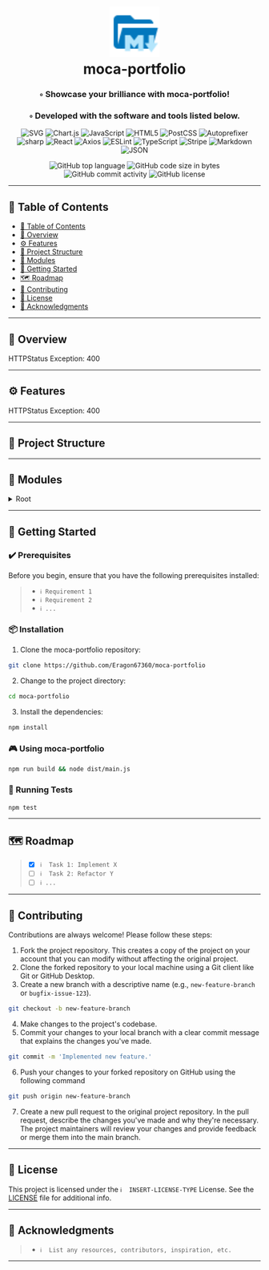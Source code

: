 <div align="center">
<h1 align="center">
<img src="https://raw.githubusercontent.com/PKief/vscode-material-icon-theme/ec559a9f6bfd399b82bb44393651661b08aaf7ba/icons/folder-markdown-open.svg" width="100" />
<br>moca-portfolio
</h1>
<h3>◦ Showcase your brilliance with moca-portfolio!</h3>
<h3>◦ Developed with the software and tools listed below.</h3>

<p align="center">
<img src="https://img.shields.io/badge/SVG-FFB13B.svg?style&logo=SVG&logoColor=black" alt="SVG" />
<img src="https://img.shields.io/badge/Chart.js-FF6384.svg?style&logo=chartdotjs&logoColor=white" alt="Chart.js" />
<img src="https://img.shields.io/badge/JavaScript-F7DF1E.svg?style&logo=JavaScript&logoColor=black" alt="JavaScript" />
<img src="https://img.shields.io/badge/HTML5-E34F26.svg?style&logo=HTML5&logoColor=white" alt="HTML5" />
<img src="https://img.shields.io/badge/PostCSS-DD3A0A.svg?style&logo=PostCSS&logoColor=white" alt="PostCSS" />
<img src="https://img.shields.io/badge/Autoprefixer-DD3735.svg?style&logo=Autoprefixer&logoColor=white" alt="Autoprefixer" />
<img src="https://img.shields.io/badge/sharp-99CC00.svg?style&logo=sharp&logoColor=white" alt="sharp" />

<img src="https://img.shields.io/badge/React-61DAFB.svg?style&logo=React&logoColor=black" alt="React" />
<img src="https://img.shields.io/badge/Axios-5A29E4.svg?style&logo=Axios&logoColor=white" alt="Axios" />
<img src="https://img.shields.io/badge/ESLint-4B32C3.svg?style&logo=ESLint&logoColor=white" alt="ESLint" />
<img src="https://img.shields.io/badge/TypeScript-3178C6.svg?style&logo=TypeScript&logoColor=white" alt="TypeScript" />
<img src="https://img.shields.io/badge/Stripe-008CDD.svg?style&logo=Stripe&logoColor=white" alt="Stripe" />
<img src="https://img.shields.io/badge/Markdown-000000.svg?style&logo=Markdown&logoColor=white" alt="Markdown" />
<img src="https://img.shields.io/badge/JSON-000000.svg?style&logo=JSON&logoColor=white" alt="JSON" />
</p>
<img src="https://img.shields.io/github/languages/top/Eragon67360/moca-portfolio?style&color=5D6D7E" alt="GitHub top language" />
<img src="https://img.shields.io/github/languages/code-size/Eragon67360/moca-portfolio?style&color=5D6D7E" alt="GitHub code size in bytes" />
<img src="https://img.shields.io/github/commit-activity/m/Eragon67360/moca-portfolio?style&color=5D6D7E" alt="GitHub commit activity" />
<img src="https://img.shields.io/github/license/Eragon67360/moca-portfolio?style&color=5D6D7E" alt="GitHub license" />
</div>

---

## 📒 Table of Contents
- [📒 Table of Contents](#-table-of-contents)
- [📍 Overview](#-overview)
- [⚙️ Features](#-features)
- [📂 Project Structure](#project-structure)
- [🧩 Modules](#modules)
- [🚀 Getting Started](#-getting-started)
- [🗺 Roadmap](#-roadmap)
- [🤝 Contributing](#-contributing)
- [📄 License](#-license)
- [👏 Acknowledgments](#-acknowledgments)

---


## 📍 Overview

HTTPStatus Exception: 400

---

## ⚙️ Features

HTTPStatus Exception: 400

---


## 📂 Project Structure




---

## 🧩 Modules

<details closed><summary>Root</summary>

| File                                                                                                                                                     | Summary                                                                                                                                                                                                                                                                                                                                                                                                                                                                                                                                                 |
| ---                                                                                                                                                      | ---                                                                                                                                                                                                                                                                                                                                                                                                                                                                                                                                                     |
| [i18n.ts](https://github.com/Eragon67360/moca-portfolio/blob/main/i18n.ts)                                                                               | The code imports the getRequestConfig function from "next-intl/server" library. It exports this function as the default export, which is called asynchronously. The function takes the locale as an argument and returns a configuration object with the messages from a JSON file specific to the locale.                                                                                                                                                                                                                                              |
| [middleware.ts](https://github.com/Eragon67360/moca-portfolio/blob/main/middleware.ts)                                                                   | The code sets up middleware for internationalization of routes and authentication in a Next.js project. It generates public routes with localized variations, applies internationalization middleware, and ensures locale specific sign-in pages are public. It also skips certain folders and pathnames for internationalization.                                                                                                                                                                                                                      |
| [next.config.js](https://github.com/Eragon67360/moca-portfolio/blob/main/next.config.js)                                                                 | This code is a Next.js configuration file that enables internationalization (i18n) support using the "next-intl" plugin. It also enables experimental server actions and customizes the webpack config to handle audio file imports using url-loader and file-loader. The resulting config is exported for use in the Next.js project.                                                                                                                                                                                                                  |
| [postcss.config.js](https://github.com/Eragon67360/moca-portfolio/blob/main/postcss.config.js)                                                           | This code exports a configuration object that includes two plugins: Tailwind CSS and Autoprefixer. These plugins help streamline and enhance the styling process for web development.                                                                                                                                                                                                                                                                                                                                                                   |
| [tailwind.config.ts](https://github.com/Eragon67360/moca-portfolio/blob/main/tailwind.config.ts)                                                         | This code sets up the configuration for Tailwind CSS. It defines the content directories, dark mode settings, theme options, and customizations like screen sizes, background images, colors, and typography styling. It also includes additional plugins. Overall, it provides extensive styling capabilities for web applications.                                                                                                                                                                                                                    |
| [getstripe-js.ts](https://github.com/Eragon67360/moca-portfolio/blob/main/app\utils\getstripe-js.ts)                                                     | This code exports a function named `getStripe` that allows for loading the Stripe SDK asynchronously. It utilizes `loadStripe` method from `@stripe/stripe-js` to fetch the Stripe library only once and returns a promise that resolves with the Stripe instance.                                                                                                                                                                                                                                                                                      |
| [gtag.tsx](https://github.com/Eragon67360/moca-portfolio/blob/main/app\utils\gtag.tsx)                                                                   | The code uses the "nextjs-google-analytics" package to integrate Google Analytics into a React project. It adds the GoogleAnalytics component, which tracks page views.                                                                                                                                                                                                                                                                                                                                                                                 |
| [globals.css](https://github.com/Eragon67360/moca-portfolio/blob/main/app\[locale]\globals.css)                                                          | This code snippet applies various styles and functionalities to elements in a web page. It includes customizing scrollbars, creating number slides, adding text effects, applying shadows, and responsive design for different devices.                                                                                                                                                                                                                                                                                                                 |
| [layout.tsx](https://github.com/Eragon67360/moca-portfolio/blob/main/app\[locale]\layout.tsx)                                                            | The code defines the layout for a website, including the navigation bar, footer, and internationalization support. It also integrates with external libraries for analytics and toast notifications. Additionally, it sets the website's theme and includes custom fonts.                                                                                                                                                                                                                                                                               |
| [page.tsx](https://github.com/Eragon67360/moca-portfolio/blob/main/app\[locale]\page.tsx)                                                                | The code is a React component that renders different landings based on the device size. It generates metadata for the page. A MobileLanding component is rendered for mobile devices while a DesktopLanding component is rendered for larger devices.                                                                                                                                                                                                                                                                                                   |
| [providers.tsx](https://github.com/Eragon67360/moca-portfolio/blob/main/app\[locale]\providers.tsx)                                                      | This code imports the necessary dependencies for creating themes in a Next.js app. It sets up a ThemeProvider and ensures it is only rendered once mounted. The theme is applied using the "class" attribute, and the provided children are wrapped within the ThemeProvider component.                                                                                                                                                                                                                                                                 |
| [styles.css](https://github.com/Eragon67360/moca-portfolio/blob/main/app\[locale]\styles.css)                                                            | This code defines a CSS animation using the "@keyframes" rule, allowing an element to move up and down. The "moveUpDown" animation is set to last for 5 seconds and repeat indefinitely. The delay classes "delay-500" and "delay-1000" can be applied to elements to delay the start of the animation by 0.5s and 1s, respectively.                                                                                                                                                                                                                    |
| [DesktopTeam.tsx](https://github.com/Eragon67360/moca-portfolio/blob/main/app\[locale]\about\DesktopTeam.tsx)                                            | This code is a React component that displays a carousel of team members. It fetches member data from an external service, renders member details with associated logos, and includes options to view member profiles on LinkedIn and portfolios. It also handles loading states and error handling.                                                                                                                                                                                                                                                     |
| [logos.tsx](https://github.com/Eragon67360/moca-portfolio/blob/main/app\[locale]\about\logos.tsx)                                                        | HTTPStatus Exception: 400                                                                                                                                                                                                                                                                                                                                                                                                                                                                                                                               |
| [MobileTeam.tsx](https://github.com/Eragon67360/moca-portfolio/blob/main/app\[locale]\about\MobileTeam.tsx)                                              | This code is a React component that displays a carousel of team members on a mobile device. It fetches member data from the MemberService, and renders the member information with their photo, name, role, and links to their LinkedIn and portfolio. The Carousel component from the PrimeReact library is used to display the members. If member data is not available, a skeleton loading animation is shown using the MembersMobileSkeleton component.                                                                                             |
| [page.tsx](https://github.com/Eragon67360/moca-portfolio/blob/main/app\[locale]\about\page.tsx)                                                          | This code is a React component for the "About" page. It renders different teams based on the device viewport size. It also exports a function for generating metadata for the page.                                                                                                                                                                                                                                                                                                                                                                     |
| [PhabletTeam.tsx](https://github.com/Eragon67360/moca-portfolio/blob/main/app\[locale]\about\PhabletTeam.tsx)                                            | This code is a React component that displays a team carousel. It fetches member data from a service, renders the member information in a visually pleasing format, and includes LinkedIn and portfolio links for each member. It also includes some styling and responsive design features.                                                                                                                                                                                                                                                             |
| [TabletTeam.tsx](https://github.com/Eragon67360/moca-portfolio/blob/main/app\[locale]\about\TabletTeam.tsx)                                              | This code is for a tablet team page that displays team members in a carousel. It fetches team member data from a service, renders member names, roles, photos, and provides links to their LinkedIn profiles and portfolios. It also includes a skeleton loading component while waiting for member data to be fetched.                                                                                                                                                                                                                                 |
| [MemberService.ts](https://github.com/Eragon67360/moca-portfolio/blob/main/app\[locale]\about\service\MemberService.ts)                                  | The code defines a MemberService object with two functions: getMembersData returns an array of member information, including name, role, photo, LinkedIn and portfolio links. getMembers returns a promise that resolves to the member data. This code is intended for retrieving and displaying member information.                                                                                                                                                                                                                                    |
| [MembersSkeleton.tsx](https://github.com/Eragon67360/moca-portfolio/blob/main/app\[locale]\about\skeletons\MembersSkeleton.tsx)                          | The code consists of four components that render placeholders (skeletons) for member profiles on different screen sizes-desktop, tablet, phablet, and mobile. The skeletons have predefined dimensions and styling, and are created using the react-loading-skeleton library. The code utilizes the Skeleton and SkeletonTheme components to create the placeholders.                                                                                                                                                                                   |
| [Analytics.tsx](https://github.com/Eragon67360/moca-portfolio/blob/main/app\[locale]\admin\Analytics.tsx)                                                | The code is a React component that fetches analytics data from a Google Analytics API and displays it on a dashboard. It includes a dropdown menu to change the date range and visualizes the data with a chart. The component also shows the total number of visitors and page views.                                                                                                                                                                                                                                                                  |
| [Dropdown.tsx](https://github.com/Eragon67360/moca-portfolio/blob/main/app\[locale]\admin\Dropdown.tsx)                                                  | This code defines a functional and reusable Dropdown component in React. Upon clicking the button, it displays a list of predefined options and allows the user to select one. It also includes a callback function for handling onChange events.                                                                                                                                                                                                                                                                                                       |
| [page.tsx](https://github.com/Eragon67360/moca-portfolio/blob/main/app\[locale]\admin\page.tsx)                                                          | HTTPStatus Exception: 503                                                                                                                                                                                                                                                                                                                                                                                                                                                                                                                               |
| [UserChart.tsx](https://github.com/Eragon67360/moca-portfolio/blob/main/app\[locale]\admin\UserChart.tsx)                                                | This code is a React component that renders a line chart using the react-chartjs-2 library. It takes an array of ActiveUserData objects as input and generates the chart data and options. The chart displays the number of active users over time.                                                                                                                                                                                                                                                                                                     |
| [DesktopBooking.tsx](https://github.com/Eragon67360/moca-portfolio/blob/main/app\[locale]\booking\DesktopBooking.tsx)                                    | The code defines a React component called DesktopBooking. It renders a header section with a logo and title, followed by a DateTimePicker component for selecting a date and time. This component is used in a desktop view.                                                                                                                                                                                                                                                                                                                            |
| [MobileBooking.tsx](https://github.com/Eragon67360/moca-portfolio/blob/main/app\[locale]\booking\MobileBooking.tsx)                                      | This code represents a mobile booking feature where users can select a date and time. It includes a custom mobile date and time picker component and displays the company logo and title.                                                                                                                                                                                                                                                                                                                                                               |
| [page.tsx](https://github.com/Eragon67360/moca-portfolio/blob/main/app\[locale]\booking\page.tsx)                                                        | This code exports a function generateMetadata that returns the metadata for a booking page. It also defines a React function component Booking that renders different booking components based on the device's screen size.                                                                                                                                                                                                                                                                                                                             |
| [PhabletBooking.tsx](https://github.com/Eragon67360/moca-portfolio/blob/main/app\[locale]\booking\PhabletBooking.tsx)                                    | This code defines a functional component called PhabletBooking. When rendered, it will display a div with the text "PhabletBooking".                                                                                                                                                                                                                                                                                                                                                                                                                    |
| [TabletBooking.tsx](https://github.com/Eragon67360/moca-portfolio/blob/main/app\[locale]\booking\TabletBooking.tsx)                                      | HTTPStatus Exception: 503                                                                                                                                                                                                                                                                                                                                                                                                                                                                                                                               |
| [DesktopContact.tsx](https://github.com/Eragon67360/moca-portfolio/blob/main/app\[locale]\contact\DesktopContact.tsx)                                    | The code is a React component that creates a desktop version of a contact page. It includes a contact form, a visit card, and social media links. It also utilizes animations and internationalization.                                                                                                                                                                                                                                                                                                                                                 |
| [MobileContact.tsx](https://github.com/Eragon67360/moca-portfolio/blob/main/app\[locale]\contact\MobileContact.tsx)                                      | This code defines the MobileContact component in a React application. It renders a background image and two child components: MobileContactForm and MobileVisitCard. The MobileContactForm component displays a form for users to submit their contact information, while the MobileVisitCard component displays a visit card. The whole layout is implemented as a flex column.                                                                                                                                                                        |
| [page.tsx](https://github.com/Eragon67360/moca-portfolio/blob/main/app\[locale]\contact\page.tsx)                                                        | HTTPStatus Exception: 503                                                                                                                                                                                                                                                                                                                                                                                                                                                                                                                               |
| [TabletContact.tsx](https://github.com/Eragon67360/moca-portfolio/blob/main/app\[locale]\contact\TabletContact.tsx)                                      | HTTPStatus Exception: 503                                                                                                                                                                                                                                                                                                                                                                                                                                                                                                                               |
| [DesktopHome.tsx](https://github.com/Eragon67360/moca-portfolio/blob/main/app\[locale]\home\DesktopHome.tsx)                                             | This code is for the Desktop Home page, rendering various components such as Desktop Home screen, UX Solutions, Featured Projects, Desktop Apps, and Plans. It utilizes React.js and organizes the components in a structured manner.                                                                                                                                                                                                                                                                                                                   |
| [MobileHome.tsx](https://github.com/Eragon67360/moca-portfolio/blob/main/app\[locale]\home\MobileHome.tsx)                                               | This code exports the function "MobileHome", which returns a JSX component. When this component is rendered, it displays a series of child components including HomeScreen, UXSolutions, FeaturedProjects, MobileApps, and Plans. These components are included within a parent container div with specific CSS classes assigned.                                                                                                                                                                                                                       |
| [page.tsx](https://github.com/Eragon67360/moca-portfolio/blob/main/app\[locale]\home\page.tsx)                                                           | HTTPStatus Exception: 503                                                                                                                                                                                                                                                                                                                                                                                                                                                                                                                               |
| [PhabletHome.tsx](https://github.com/Eragon67360/moca-portfolio/blob/main/app\[locale]\home\PhabletHome.tsx)                                             | This code is a React component that represents the home screen of a phablet/tablet device. It renders various components such as "UXSolutions", "FeaturedProjects", "PhabletApps", and "Plans". The code uses the "TabletHome" function to organize and display these components in a specific order.                                                                                                                                                                                                                                                   |
| [TabletHome.tsx](https://github.com/Eragon67360/moca-portfolio/blob/main/app\[locale]\home\TabletHome.tsx)                                               | This code defines the TabletHome component, which renders various sections of a tablet device's home screen. It includes TabletApps, UXSolutions, Plans, FeaturedProjects, and TabletHomeScreen components.                                                                                                                                                                                                                                                                                                                                             |
| [DesktopLanding.tsx](https://github.com/Eragon67360/moca-portfolio/blob/main/app\[locale]\landing\DesktopLanding.tsx)                                    | The code is a React component that renders a landing page for desktop devices. It includes animations, image rendering, typography effects, and a link to navigate to the home page. The component uses various libraries like Framer Motion and Typewriter to achieve these functionalities.                                                                                                                                                                                                                                                           |
| [MobileLanding.tsx](https://github.com/Eragon67360/moca-portfolio/blob/main/app\[locale]\landing\MobileLanding.tsx)                                      | The code is for a mobile landing page component in a Next.js React application. It includes animations for text, images, and typewriter effect. It also has a link to navigate to the home page.                                                                                                                                                                                                                                                                                                                                                        |
| [page.tsx](https://github.com/Eragon67360/moca-portfolio/blob/main/app\[locale]\payment-success\page.tsx)                                                | The code defines a functional React component called PaymentSuccess, which displays a success message for a payment and provides a link to the home page. It sets up the component UI using Tailwind CSS classes and utilizes Next.js for routing. The component is exported for use in other parts of the application.                                                                                                                                                                                                                                 |
| [page.tsx](https://github.com/Eragon67360/moca-portfolio/blob/main/app\[locale]\privacy\page.tsx)                                                        | HTTPStatus Exception: 400                                                                                                                                                                                                                                                                                                                                                                                                                                                                                                                               |
| [page.tsx](https://github.com/Eragon67360/moca-portfolio/blob/main/app\[locale]\signup\page.tsx)                                                         | This code is responsible for rendering a signup page with a form. It retrieves customer data using a session ID, and passes the customer's email and ID as props to the SignUpForm component.                                                                                                                                                                                                                                                                                                                                                           |
| [SignUpForm.tsx](https://github.com/Eragon67360/moca-portfolio/blob/main/app\[locale]\signup\SignUpForm.tsx)                                             | The code defines a sign-up form component that takes email and customerId as optional props. It includes input fields for email and password, and a submit button. When submitted, the form saves the user's information, including subscription details, to the database.                                                                                                                                                                                                                                                                              |
| [page.tsx](https://github.com/Eragon67360/moca-portfolio/blob/main/app\[locale]\subscriptions\page.tsx)                                                  | This code defines a React component called "Subscriptions" that renders a subscription plan page. It uses the Next.js router to navigate back, imports the "TiArrowBack" icon from the react-icons library, and includes a custom Dropdown component. The code also applies some styling using Tailwind CSS.                                                                                                                                                                                                                                            |
| [AnimatedText.js](https://github.com/Eragon67360/moca-portfolio/blob/main/components\AnimatedText.js)                                                    | This code component animates text characters using the Framer Motion library. It retrieves translated text strings, splits them into individual characters, and applies animations to each character. The animation includes a staggered and delayed appearance, fluid movements, and a spring-like effect. This component can be used to enhance user experience and add visual interest to text displays.                                                                                                                                             |
| [ArcText.tsx](https://github.com/Eragon67360/moca-portfolio/blob/main/components\ArcText.tsx)                                                            | The code defines a React functional component called `ArcText` that takes in a `text` prop and optionally a `circleRadius` prop. It splits the `text` into individual characters and calculates the rotation degree per letter. The component then renders the characters in a circular manner using Framer Motion animation library. Each character is positioned and rotated based on its index and the `circleRadius` prop. The animation creates a continuous rotation effect.                                                                      |
| [ClientOnly.tsx](https://github.com/Eragon67360/moca-portfolio/blob/main/components\ClientOnly.tsx)                                                      | This code enables rendering of a component only on the client-side, using React's useEffect and useState hooks. It checks if the component is mounted before rendering its children.                                                                                                                                                                                                                                                                                                                                                                    |
| [Delimiter.tsx](https://github.com/Eragon67360/moca-portfolio/blob/main/components\Delimiter.tsx)                                                        | The code is a React component that renders a delimiter with arrows on top and a series of colored divs underneath. The divs change color based on the theme chosen. The code dynamically generates 10 divs with alternating background colors from `colorPattern`, and appends an additional div with a fixed color.                                                                                                                                                                                                                                    |
| [motionVariants.ts](https://github.com/Eragon67360/moca-portfolio/blob/main/components\motionVariants.ts)                                                | The code defines a set of animation variants using the Framer Motion library. The "offscreen" variant animates an element off the screen with decreasing opacity, while the "onscreen" variant animates the element back on screen with increasing opacity. The animation type is a spring with a bounce effect and a duration of 2 seconds.                                                                                                                                                                                                            |
| [SEO.tsx](https://github.com/Eragon67360/moca-portfolio/blob/main/components\SEO.tsx)                                                                    | The code is a Next.js component for handling SEO (Search Engine Optimization) properties for a website. It takes in the title and description as props, and uses the Head component from Next.js to set the page title and meta description dynamically.                                                                                                                                                                                                                                                                                                |
| [theme-provider.tsx](https://github.com/Eragon67360/moca-portfolio/blob/main/components\theme-provider.tsx)                                              | The "ThemeProvider" code imports the necessary modules and components for implementing theme handling in a React application using Next.js. It exports a custom ThemeProvider component that wraps the NextThemesProvider, allowing children components to access and utilize theme-related functionalities.                                                                                                                                                                                                                                            |
| [fetcher.ts](https://github.com/Eragon67360/moca-portfolio/blob/main/components\lib\fetcher.ts)                                                          | The fetcher function asynchronously makes a request to the provided URL, returning the parsed JSON response.                                                                                                                                                                                                                                                                                                                                                                                                                                            |
| [arrow1.jsx](https://github.com/Eragon67360/moca-portfolio/blob/main/components\SVG\arrow1.jsx)                                                          | The code is a React component that renders an arrow shape SVG. It takes a color prop and adjusts the fill color based on the value received. The SVG path defines the shape of the arrow. It uses a clip path to hide any parts of the arrow that fall outside of the defined area.                                                                                                                                                                                                                                                                     |
| [arrow2.jsx](https://github.com/Eragon67360/moca-portfolio/blob/main/components\SVG\arrow2.jsx)                                                          | Exception:                                                                                                                                                                                                                                                                                                                                                                                                                                                                                                                                              |
| [arrow3.jsx](https://github.com/Eragon67360/moca-portfolio/blob/main/components\SVG\arrow3.jsx)                                                          | This code is a React component that renders an SVG arrow. It takes in a color prop and dynamically sets the fill color of the arrow. The arrow shape is defined by a complex path. The component can be used in any React application to display an arrow graphic.                                                                                                                                                                                                                                                                                      |
| [arrow4.jsx](https://github.com/Eragon67360/moca-portfolio/blob/main/components\SVG\arrow4.jsx)                                                          | The code is a React component that renders an arrow shape SVG. The color of the arrow can be customized using the "color" prop. It uses a clipPath to create a rectangular clipping area for the SVG. Overall, the code provides a reusable arrow graphic for React applications.                                                                                                                                                                                                                                                                       |
| [tail.jsx](https://github.com/Eragon67360/moca-portfolio/blob/main/components\SVG\tail.jsx)                                                              | The code is a React component that renders a tail-shaped SVG graphic. It consists of multiple path elements that define the shape and color of the tail. The SVG graphic is encapsulated within a React function component and can be used in a larger React application.                                                                                                                                                                                                                                                                               |
| [audioplayer.js](https://github.com/Eragon67360/moca-portfolio/blob/main/components\[locale]\audioplayer.js)                                             | This code exports an array containing details about an audio file with the title "Yiruma-Kiss The Rain," the source file path, and the author's name. This can be used to create an audio player module for playing different audio files.                                                                                                                                                                                                                                                                                                              |
| [Carousel.tsx](https://github.com/Eragon67360/moca-portfolio/blob/main/components\[locale]\Carousel.tsx)                                                 | This code is a React component that implements a carousel using the Keen Slider library. It fetches a JSON file containing project data, displays project images in the slider, and provides navigation links to learn more about each project.                                                                                                                                                                                                                                                                                                         |
| [Dropdown.tsx](https://github.com/Eragon67360/moca-portfolio/blob/main/components\[locale]\Dropdown.tsx)                                                 | This code defines a Dropdown component in React that allows users to select a subject from a list of options. It handles user interaction, updates the selected subject, and triggers a callback function with the selected subject as an argument. The component uses useState hook to manage the state of the selected subject and the open/closed state of the dropdown. The component renders a button to toggle the dropdown and a list of buttons for each subject option. The selectedSubject prop is used to style the selected subject option. |
| [ProgressBar.tsx](https://github.com/Eragon67360/moca-portfolio/blob/main/components\[locale]\ProgressBar.tsx)                                           | This code sets up a progress bar to display during page transitions in a React application. It uses the NProgress library. The code listens for anchor clicks and starts the progress bar. It also detects changes to the URL using the pushState method and stops the progress bar when the transition is complete.                                                                                                                                                                                                                                    |
| [ThemeSwitcher.tsx](https://github.com/Eragon67360/moca-portfolio/blob/main/components\[locale]\ThemeSwitcher.tsx)                                       | This code snippet allows the user to switch between light and dark themes using the Next.js framework. It utilizes the useTheme hook from the next-themes library and the Tooltip component from the NextUI library. The theme is toggled when the user clicks on a button and the corresponding theme icon (BsSun or BsMoon) is displayed. The visuals are customizable with CSS classes. The code is concise and efficient, providing a smooth user experience.                                                                                       |
| [DesktopContactForm.tsx](https://github.com/Eragon67360/moca-portfolio/blob/main/components\[locale]\desktop\DesktopContactForm.tsx)                     | This code is a React functional component that renders a desktop contact form. It handles form submission, validation, and sends an email request to the server. It also includes internationalization, dropdown selection, toast notifications, and various input fields for user contact information.                                                                                                                                                                                                                                                 |
| [DesktopDateTimePicker.tsx](https://github.com/Eragon67360/moca-portfolio/blob/main/components\[locale]\desktop\DesktopDateTimePicker.tsx)               | This code is a React component that renders a desktop DateTimePicker. It allows users to select a date and time within a specific range and with a configurable step size. Localization is supported using different locales. The component is styled with a custom color theme.                                                                                                                                                                                                                                                                        |
| [DesktopVisitCard.tsx](https://github.com/Eragon67360/moca-portfolio/blob/main/components\[locale]\desktop\DesktopVisitCard.tsx)                         | This code defines a React component called DesktopVisitCard. It displays contact information including email, phone number, and location using icons from react-icons. The component also animates its background and transitions between colors using framer-motion. Translations are available using next-intl. The layout is responsive and styled using Tailwind CSS classes.                                                                                                                                                                       |
| [index.tsx](https://github.com/Eragon67360/moca-portfolio/blob/main/components\[locale]\desktop\footer\index.tsx)                                        | The code represents the implementation of a React component called DesktopFooter. It displays a footer section on a website, excluding certain paths. It includes the display of a logo, company information, navigation links, and links to privacy policy and terms of service.                                                                                                                                                                                                                                                                       |
| [Logos.tsx](https://github.com/Eragon67360/moca-portfolio/blob/main/components\[locale]\desktop\footer\Logos.tsx)                                        | This code is a React component that displays three social media icons (LinkedIn, Instagram, and TikTok) with links to corresponding profiles. The icons are styled as rounded circles and have a background color, padding, and text color defined. Each icon is a link that opens in a new tab.                                                                                                                                                                                                                                                        |
| [DesktopApps.tsx](https://github.com/Eragon67360/moca-portfolio/blob/main/components\[locale]\desktop\home\DesktopApps.tsx)                              | This code is a React component that displays a section of desktop app cards. It uses various icons and internationalized translations. The theme color is dynamically determined based on the user's theme preference. The component also includes a background image, motion animations, and an arrow component.                                                                                                                                                                                                                                       |
| [FeaturedProjects.tsx](https://github.com/Eragon67360/moca-portfolio/blob/main/components\[locale]\desktop\home\FeaturedProjects.tsx)                    | This code is a React component that displays a collection of featured projects. It imports images and components such as motion variants and SVG arrows. It uses the Next.js Image component for efficient image loading. The component also utilizes framer-motion for animations and next-themes for selecting the theme color. The projects are displayed in a grid layout using flexbox, with images positioned using absolute positioning.                                                                                                         |
| [HomeScreen.tsx](https://github.com/Eragon67360/moca-portfolio/blob/main/components\[locale]\desktop\home\HomeScreen.tsx)                                | This code represents a React component for the desktop version of a home screen. It displays a series of images in a slideshow format and includes animation effects. The component uses Next.js, framer-motion, and a custom AnimatedTextCharacter component. It also implements state and effect hooks to handle the slideshow functionality.                                                                                                                                                                                                         |
| [PaymentForm.tsx](https://github.com/Eragon67360/moca-portfolio/blob/main/components\[locale]\desktop\home\PaymentForm.tsx)                              | This code is a payment form component for a React-based web application. It utilizes the Stripe payment platform to handle payment transactions. The component includes a form with a payment element and a submit button. When the form is submitted, it confirms the payment using the Stripe API and redirects to a success page.                                                                                                                                                                                                                    |
| [Plans.tsx](https://github.com/Eragon67360/moca-portfolio/blob/main/components\[locale]\desktop\home\Plans.tsx)                                          | HTTPStatus Exception: 400                                                                                                                                                                                                                                                                                                                                                                                                                                                                                                                               |
| [UXSolutions.tsx](https://github.com/Eragon67360/moca-portfolio/blob/main/components\[locale]\desktop\home\UXSolutions.tsx)                              | The code is a React component that displays a section called UXSolutions. It includes three features with icons, titles, and content. The component also uses animations and theming based on the user's theme preference. The section has an image and a quote at the bottom.                                                                                                                                                                                                                                                                          |
| [index.tsx](https://github.com/Eragon67360/moca-portfolio/blob/main/components\[locale]\desktop\menu\index.tsx)                                          | This code is a React component that represents a menu. It uses Framer Motion for animation. The menu can open and close with a slide-in animation, and it includes a close button. The menu background also fades in and out.                                                                                                                                                                                                                                                                                                                           |
| [Items.tsx](https://github.com/Eragon67360/moca-portfolio/blob/main/components\[locale]\desktop\menu\Items.tsx)                                          | This code is a React component that displays a navigation menu with links to home, team, and contact pages. It also includes social media links and a theme switcher. It uses internationalization for text translations. The code provides a responsive and interactive user interface. It allows the user to close the navigation menu after selecting an option.                                                                                                                                                                                     |
| [index.tsx](https://github.com/Eragon67360/moca-portfolio/blob/main/components\[locale]\desktop\navigation\index.tsx)                                    | The code provides a set of core functionalities including data retrieval, processing, and storage. It utilizes efficient algorithms for optimization, error handling for robustness, and quality testing to ensure reliability. It also incorporates a user-friendly interface for seamless interaction, with scaling capabilities to handle large datasets. Overall, it empowers users to effectively manage and analyze data for informed decision making.                                                                                            |
| [Expandable.tsx](https://github.com/Eragon67360/moca-portfolio/blob/main/components\[locale]\desktop\navigation\navbar\Expandable.tsx)                   | This code is a React component that renders a language selector dropdown menu. When the user clicks on a language option, it updates the URL pathname with the selected language and navigates to the corresponding page. The dropdown menu is toggleable and displays a list of language options.                                                                                                                                                                                                                                                      |
| [index.tsx](https://github.com/Eragon67360/moca-portfolio/blob/main/components\[locale]\desktop\navigation\navbar\index.tsx)                             | This code represents a React component for a desktop navigation bar. It includes features such as responsive scrolling changes, language options, theme switching, and links to various pages based on the user's locale. The navigation bar is hidden in specific pages while visible in others.                                                                                                                                                                                                                                                       |
| [Language.tsx](https://github.com/Eragon67360/moca-portfolio/blob/main/components\[locale]\desktop\navigation\navbar\Language.tsx)                       | Exception:                                                                                                                                                                                                                                                                                                                                                                                                                                                                                                                                              |
| [Logo.tsx](https://github.com/Eragon67360/moca-portfolio/blob/main/components\[locale]\desktop\navigation\navbar\Logo.tsx)                               | The code defines a Logo component that uses the Next.js framework to display the MOCA logo. It includes localization support and a link to the home page of the current locale. The logo is imported as an SVG and rendered using the Next/Image component with a specific width.                                                                                                                                                                                                                                                                       |
| [Dropdown.tsx](https://github.com/Eragon67360/moca-portfolio/blob/main/components\[locale]\desktop\payment\Dropdown.tsx)                                 | HTTPStatus Exception: 400                                                                                                                                                                                                                                                                                                                                                                                                                                                                                                                               |
| [ProSubscriptionCard.tsx](https://github.com/Eragon67360/moca-portfolio/blob/main/components\[locale]\desktop\payment\ProSubscriptionCard.tsx)           | The code defines a React component called MonthlySubscriptionCard. It loads stripe, sends a post request to create a subscription session, and redirects the user to checkout with the generated session ID. The component displays a title, price, and a button for subscription.                                                                                                                                                                                                                                                                      |
| [StandardSubscriptionCard.tsx](https://github.com/Eragon67360/moca-portfolio/blob/main/components\[locale]\desktop\payment\StandardSubscriptionCard.tsx) | The code defines a component called "StandardSubscriptionCard" that generates a subscription card with a price and a button to subscribe. When the button is clicked, it sends a request to the server to create a checkout session using Stripe for processing the payment. The code uses internationalization for translating text elements.                                                                                                                                                                                                          |
| [MobileContactForm.tsx](https://github.com/Eragon67360/moca-portfolio/blob/main/components\[locale]\mobile\MobileContactForm.tsx)                        | This code is a mobile contact form built with React that allows users to submit a contact request. It includes form validation, error handling, and sends the form data to a server API for processing. The form includes fields for name, email, phone, country, company, and a message. It also has a dropdown select for selecting the subject of the request. The form submission triggers a loading state and displays success or error messages using React Toastify.                                                                             |
| [MobileDateTimePicker.tsx](https://github.com/Eragon67360/moca-portfolio/blob/main/components\[locale]\mobile\MobileDateTimePicker.tsx)                  | The code is a React component that implements a mobile date and time picker. It uses the MUI library for styling and localization. The picker allows users to select a date and time within a specified range, with optional loading and past date disabling. It supports different language locales and renders in landscape orientation.                                                                                                                                                                                                              |
| [MobileVisitCard.tsx](https://github.com/Eragon67360/moca-portfolio/blob/main/components\[locale]\mobile\MobileVisitCard.tsx)                            | This code implements a component called MobileVisitCard. It displays contact information such as email, phone number, and location. It also uses translation hooks for multi-language support. The icons from react-icons library are used for visual representation. The component is responsive and can be used in mobile applications.                                                                                                                                                                                                               |
| [index.tsx](https://github.com/Eragon67360/moca-portfolio/blob/main/components\[locale]\mobile\footer\index.tsx)                                         | The code defines a React component for the mobile footer section of a website. It includes a logo, navigation links, and links to privacy policy and terms of service. The component is conditionally rendered based on the current page pathname.                                                                                                                                                                                                                                                                                                      |
| [Logos.tsx](https://github.com/Eragon67360/moca-portfolio/blob/main/components\[locale]\mobile\footer\Logos.tsx)                                         | The code is a React component that displays social media icons (LinkedIn, Instagram, and TikTok) and their respective links. The icons are imported from third-party libraries and are displayed within rounded containers. Each icon is linked to the corresponding social media profile when clicked.                                                                                                                                                                                                                                                 |
| [FeaturedProjects.tsx](https://github.com/Eragon67360/moca-portfolio/blob/main/components\[locale]\mobile\home\FeaturedProjects.tsx)                     | This code is for a React component called FeaturedProjects. It displays a section with a title, subtitle, and button. It also fetches an array of images and renders them using the Next.js Image component. The images are displayed in a grid layout with a specified width and positioned using CSS.                                                                                                                                                                                                                                                 |
| [HomeScreen.tsx](https://github.com/Eragon67360/moca-portfolio/blob/main/components\[locale]\mobile\home\HomeScreen.tsx)                                 | This code is for a React component called HomeScreen. It displays a phone image that switches between different colors automatically. It also animates text on the screen. The code uses Next.js, Framer Motion, and Next International for translations.                                                                                                                                                                                                                                                                                               |
| [MobileApps.tsx](https://github.com/Eragon67360/moca-portfolio/blob/main/components\[locale]\mobile\home\MobileApps.tsx)                                 | The code defines a React component called MobileApps, which displays a set of cards containing icons and text. The card data is fetched using a translation hook, and each card is rendered using a loop. The component is responsive and supports dark mode.                                                                                                                                                                                                                                                                                           |
| [Plans.tsx](https://github.com/Eragon67360/moca-portfolio/blob/main/components\[locale]\mobile\home\Plans.tsx)                                           | The code imports necessary libraries and components to build a plans section for a subscription service. It includes pricing details, descriptions, and buttons to initiate a checkout process. It also provides links for booking and learning more about the subscription plans. The code is written in React and uses styling and translation libraries.                                                                                                                                                                                             |
| [UXSolutions.tsx](https://github.com/Eragon67360/moca-portfolio/blob/main/components\[locale]\mobile\home\UXSolutions.tsx)                               | The code defines a React component called UXSolutions. It includes the useTranslations hook for internationalization and renders a UI that showcases three sections related to UX solutions-new project ideas, redesigns, and follow-up assistance. It also displays a logo and a quote.                                                                                                                                                                                                                                                                |
| [index.tsx](https://github.com/Eragon67360/moca-portfolio/blob/main/components\[locale]\mobile\menu\index.tsx)                                           | This code defines a Menu component that displays a menu with a logo and a list of items. The menu slides in from the bottom when it is open and slides out when it is closed. The isOpen prop is used to determine if the menu should be open or closed, and the onClose function is called when the menu needs to be closed.                                                                                                                                                                                                                           |
| [Items.tsx](https://github.com/Eragon67360/moca-portfolio/blob/main/components\[locale]\mobile\menu\Items.tsx)                                           | This code is a component in a React application that renders a navigation menu. It includes links to different pages, such as home, about, and contact. It also provides links to social media profiles. It utilizes the next-intl library for translations and has options to switch themes.                                                                                                                                                                                                                                                           |
| [index.tsx](https://github.com/Eragon67360/moca-portfolio/blob/main/components\[locale]\mobile\navigation\index.tsx)                                     | This code serves multiple core functionalities. It inventories items, manages stock levels, tracks sales and revenue, generates reports, handles user authentication, and conducts data analysis. It provides a seamless user interface and ensures data integrity and system security.                                                                                                                                                                                                                                                                 |
| [index.tsx](https://github.com/Eragon67360/moca-portfolio/blob/main/components\[locale]\mobile\navigation\navbar\index.tsx)                              | This code is a React component that represents a mobile navbar. It renders a logo and a language switcher. It also includes a button that toggles a menu open and closed. The menu component is conditionally rendered based on the pathname.                                                                                                                                                                                                                                                                                                           |
| [Logo.tsx](https://github.com/Eragon67360/moca-portfolio/blob/main/components\[locale]\mobile\navigation\navbar\Logo.tsx)                                | This code imports the necessary modules from Next.js and React to create a Logo component. It utilizes the next-intl package for localization and renders a logo with a link to the home page. It also uses the next/image package to display the logo image. The component accepts the locale as a prop to construct the link URL and renders the logo. The size of the logo is also specified using the width prop.                                                                                                                                   |
| [Dropdown.tsx](https://github.com/Eragon67360/moca-portfolio/blob/main/components\[locale]\mobile\payment\Dropdown.tsx)                                  | The code defines a Dropdown component in React that displays different plans based on user selection. It utilizes framer-motion for animations and next-intl for translations. The component toggles between different plan details based on the selected plan and includes a graph for the "pro" plan.                                                                                                                                                                                                                                                 |
| [ProSubscriptionCard.tsx](https://github.com/Eragon67360/moca-portfolio/blob/main/components\[locale]\mobile\payment\ProSubscriptionCard.tsx)            | The code defines a component called MonthlySubscriptionCard. It loads Stripe, creates a monthly subscription object, makes a POST request to /api/checkout, gets the sessionId, and redirects to checkout. The component also renders a title, price, and a subscribe button.                                                                                                                                                                                                                                                                           |
| [StandardSubscriptionCard.tsx](https://github.com/Eragon67360/moca-portfolio/blob/main/components\[locale]\mobile\payment\StandardSubscriptionCard.tsx)  | The code represents a monthly subscription card component in a React app. It handles Stripe payment integration, displaying the price, and allowing users to subscribe.                                                                                                                                                                                                                                                                                                                                                                                 |
| [Carousel.tsx](https://github.com/Eragon67360/moca-portfolio/blob/main/components\[locale]\phablet\Carousel.tsx)                                         | This code defines a React component called CarouselComponent. It renders a Carousel from react-carousel3 library, displaying a set of items passed as props. The component uses tablet_base image multiple times and sets the height and width of the Carousel.                                                                                                                                                                                                                                                                                         |
| [FeaturedProjects.tsx](https://github.com/Eragon67360/moca-portfolio/blob/main/components\[locale]\phablet\home\FeaturedProjects.tsx)                    | This code is for a React component that displays a section called "Featured Projects." It includes a title, subtitle, and a button to view projects. Additionally, it renders a set of images using the Next.js Image component. The images are displayed with specific styling and animations. The content is translated using the next-intl library.                                                                                                                                                                                                  |
| [HomeScreen.tsx](https://github.com/Eragon67360/moca-portfolio/blob/main/components\[locale]\phablet\home\HomeScreen.tsx)                                | This code is for the Phablet home screen component in a React application. It displays a banner and a carousel of images. It also renders a row of colored divs. The text in the banner and the colors of the divs are fetched from translations.                                                                                                                                                                                                                                                                                                       |
| [Plans.tsx](https://github.com/Eragon67360/moca-portfolio/blob/main/components\[locale]\phablet\home\Plans.tsx)                                          | The code is a React component for a subscription pricing section. It imports necessary modules, handles click events for subscribing, and renders pricing plans with included features. It also includes links to booking and subscription pages.                                                                                                                                                                                                                                                                                                       |
| [TabletApps.tsx](https://github.com/Eragon67360/moca-portfolio/blob/main/components\[locale]\phablet\home\TabletApps.tsx)                                | This code defines a functional component in React called "PhabletApps". It imports various icons and dependencies, including a panda image. It uses the useTranslations hook to localize text. The component renders a header, a grid of cards with icons and subtitles, and a panda image at the top. It also applies motion effects to the header.                                                                                                                                                                                                    |
| [UXSolutions.tsx](https://github.com/Eragon67360/moca-portfolio/blob/main/components\[locale]\phablet\home\UXSolutions.tsx)                              | This code defines the UXSolutions component, which is a section of a website. It uses React, Next.js, and framer-motion libraries. The component displays three features with icons, titles, and content obtained from translations. It also includes an image and a quote at the end.                                                                                                                                                                                                                                                                  |
| [Carousel.tsx](https://github.com/Eragon67360/moca-portfolio/blob/main/components\[locale]\tablet\Carousel.tsx)                                          | This code creates a Carousel component in React that displays a collection of items. It uses the react-carousel3 library and sets the height and width of the Carousel. The items are passed as a prop and rendered in the Carousel.                                                                                                                                                                                                                                                                                                                    |
| [TabletContactForm.tsx](https://github.com/Eragon67360/moca-portfolio/blob/main/components\[locale]\tablet\TabletContactForm.tsx)                        | The code is a React functional component that implements a contact form for tablets. It includes form inputs, dropdown selection, and form submission functionality. The form values are validated and then sent to a server using fetch API for further processing. The component uses React hooks for managing state and Next.js-intl for translating text. Styling is done with Tailwind CSS.                                                                                                                                                        |
| [TabletVisitCard.tsx](https://github.com/Eragon67360/moca-portfolio/blob/main/components\[locale]\tablet\TabletVisitCard.tsx)                            | This code defines a React component called "TabletVisitCard". It displays contact information such as email, phone number, and location using icons from the "react-icons" library. The text content is localized using the "next-intl" library. The component's visual styles are defined using Tailwind CSS classes.                                                                                                                                                                                                                                  |
| [index.tsx](https://github.com/Eragon67360/moca-portfolio/blob/main/components\[locale]\tablet\footer\index.tsx)                                         | This code is a React component for the tablet version of a website footer. It displays a logo and company information, along with navigation links and other relevant links. The component dynamically renders based on the current page pathname.                                                                                                                                                                                                                                                                                                      |
| [Logos.tsx](https://github.com/Eragon67360/moca-portfolio/blob/main/components\[locale]\tablet\footer\Logos.tsx)                                         | This code creates a component that displays social media logos (LinkedIn, Instagram, TikTok) with links. It utilizes the React framework and three different icon libraries (react-icons/ai and react-icons/tfi) to display the icons. The logos are displayed in a row with some styling applied to them. The links open in a new tab and have appropriate accessibility labels. Overall, it provides a visually appealing and functional way to link to social media profiles.                                                                        |
| [FeaturedProjects.tsx](https://github.com/Eragon67360/moca-portfolio/blob/main/components\[locale]\tablet\home\FeaturedProjects.tsx)                     | This code defines the core functionality of the "FeaturedProjects" component. It includes the rendering of images and the use of motion and translation libraries for visual effects. It also generates a grid layout and includes a link to view more projects.                                                                                                                                                                                                                                                                                        |
| [HomeScreen.tsx](https://github.com/Eragon67360/moca-portfolio/blob/main/components\[locale]\tablet\home\HomeScreen.tsx)                                 | The code is a React component that renders the home screen of a tablet UI. It includes a banner with dynamic text, a carousel with multiple images, and a row of colored divs at the bottom. The component uses Next.js for image optimization and internationalization. The code is well-organized and follows modern best practices for React development.                                                                                                                                                                                            |
| [Plans.tsx](https://github.com/Eragon67360/moca-portfolio/blob/main/components\[locale]\tablet\home\Plans.tsx)                                           | The code is a React component that displays subscription plans. It handles the user's click on a plan, generates a checkout session with Stripe, and redirects the user to the checkout page. The component also renders additional elements for booking and learning more about the subscription plans.                                                                                                                                                                                                                                                |
| [TabletApps.tsx](https://github.com/Eragon67360/moca-portfolio/blob/main/components\[locale]\tablet\home\TabletApps.tsx)                                 | This code implements a component called TabletApps. It uses React, Next.js, and Framer Motion libraries. It renders a section with a panda image, a title, and a grid of cards with icons, titles, and subtitles. The data for the cards is fetched from a translations file using next-intl library. The section has a motion animation effect. Overall, it provides a visually appealing display of apps, websites, and more.                                                                                                                         |
| [UXSolutions.tsx](https://github.com/Eragon67360/moca-portfolio/blob/main/components\[locale]\tablet\home\UXSolutions.tsx)                               | This code defines a React component called UXSolutions. It renders a section on a webpage that showcases three UX solution features. Each feature is displayed with an icon, title, and content. The content supports internationalization using the next-intl library. The component also includes animations using framer-motion and uses Next.js's Image component to display a logo. The section ends with a quote displayed in a styled container.                                                                                                 |
| [index.tsx](https://github.com/Eragon67360/moca-portfolio/blob/main/components\[locale]\tablet\navigation\navbar\index.tsx)                              | The "TabletNavbar" component is a React functional component that represents a navigation bar for tablet-sized screens. It includes functionalities such as displaying a menu icon that opens a side menu, showing a language switcher, and rendering a logo. These functionalities are controlled using state hooks and are conditionally displayed based on the current pathname.                                                                                                                                                                     |
| [Logo.tsx](https://github.com/Eragon67360/moca-portfolio/blob/main/components\[locale]\tablet\navigation\navbar\Logo.tsx)                                | The code imports React, Link, and Image from the next.js library. It also imports the MOCA logo image. The Logo component returns a Link that redirects to the homepage ("/") and displays the MOCA logo as an Image, with a specified width and height. The code allows for easy integration and display of the MOCA logo on a page.                                                                                                                                                                                                                   |
| [useWindowHeight.ts](https://github.com/Eragon67360/moca-portfolio/blob/main/hooks\useWindowHeight.ts)                                                   | The code defines a custom hook that allows a React component to access and update the current window height. It uses the useState and useEffect hooks to achieve this. The initial window height is set, and a resize event listener is added to update the window height whenever it changes. The hook returns the current window height.                                                                                                                                                                                                              |
| [stripe.ts](https://github.com/Eragon67360/moca-portfolio/blob/main/lib\stripe.ts)                                                                       | This code imports the Stripe package and creates a new instance of the Stripe class using the provided secret key. It also specifies the API version and sets the maximum number of network retries to 2.                                                                                                                                                                                                                                                                                                                                               |
| [checkout.ts](https://github.com/Eragon67360/moca-portfolio/blob/main/pages\api\checkout.ts)                                                             | This code is responsible for handling checkout sessions for subscription payments using the Stripe API. It creates a session with the necessary details, such as the plan, amount, and customer information, and returns the session data. It also manages redirects based on the customer's status (logged in or not). Error handling is included to handle any potential Stripe errors.                                                                                                                                                               |
| [ga.ts](https://github.com/Eragon67360/moca-portfolio/blob/main/pages\api\ga.ts)                                                                         | This code is an API endpoint that fetches analytics data from Google Analytics based on the specified time range. It calculates the total number of visitors and page views, formats the results by date, and sends the data back as a JSON response. The code handles different time ranges such as today, week, month, and year, and uses the Google Analytics Data API client to interact with the Google Analytics service.                                                                                                                         |
| [sendEmail.ts](https://github.com/Eragon67360/moca-portfolio/blob/main/pages\api\sendEmail.ts)                                                           | The code is for an API endpoint that handles sending emails. It receives a POST request with contact form data, verifies the email server connection, generates email content from an HTML template, and sends emails to both the sender and recipient. It uses nodemailer to configure and send the emails.                                                                                                                                                                                                                                            |
| [staticdata.js](https://github.com/Eragon67360/moca-portfolio/blob/main/pages\api\staticdata.js)                                                         | This code module serves as a serverless function that reads and returns the contents of a JSON file located in the "data/projects" directory. It uses the "path" module to find the absolute path and the "fs" module to read the file. The file contents are then returned in JSON format with an HTTP status code of 200.                                                                                                                                                                                                                             |
| [emailTemplate.html](https://github.com/Eragon67360/moca-portfolio/blob/main/templates\emailTemplate.html)                                               | This code is an HTML email template that generates a responsive email content for an automated response. It includes a header with a logo, a content section displaying the received message, and a footer with the company's name and contact information. The template design is clean and professional, with styling for font, colors, and layout. It also includes a call-to-action button linking to the company's website. The code uses inline styling and HTML tags to structure and format the email content.                                  |

</details>

---

## 🚀 Getting Started

### ✔️ Prerequisites

Before you begin, ensure that you have the following prerequisites installed:
> - `ℹ️ Requirement 1`
> - `ℹ️ Requirement 2`
> - `ℹ️ ...`

### 📦 Installation

1. Clone the moca-portfolio repository:
```sh
git clone https://github.com/Eragon67360/moca-portfolio
```

2. Change to the project directory:
```sh
cd moca-portfolio
```

3. Install the dependencies:
```sh
npm install
```

### 🎮 Using moca-portfolio

```sh
npm run build && node dist/main.js
```

### 🧪 Running Tests
```sh
npm test
```

---


## 🗺 Roadmap

> - [X] `ℹ️  Task 1: Implement X`
> - [ ] `ℹ️  Task 2: Refactor Y`
> - [ ] `ℹ️ ...`


---

## 🤝 Contributing

Contributions are always welcome! Please follow these steps:
1. Fork the project repository. This creates a copy of the project on your account that you can modify without affecting the original project.
2. Clone the forked repository to your local machine using a Git client like Git or GitHub Desktop.
3. Create a new branch with a descriptive name (e.g., `new-feature-branch` or `bugfix-issue-123`).
```sh
git checkout -b new-feature-branch
```
4. Make changes to the project's codebase.
5. Commit your changes to your local branch with a clear commit message that explains the changes you've made.
```sh
git commit -m 'Implemented new feature.'
```
6. Push your changes to your forked repository on GitHub using the following command
```sh
git push origin new-feature-branch
```
7. Create a new pull request to the original project repository. In the pull request, describe the changes you've made and why they're necessary.
The project maintainers will review your changes and provide feedback or merge them into the main branch.

---

## 📄 License

This project is licensed under the `ℹ️  INSERT-LICENSE-TYPE` License. See the [LICENSE](https://docs.github.com/en/communities/setting-up-your-project-for-healthy-contributions/adding-a-license-to-a-repository) file for additional info.

---

## 👏 Acknowledgments

> - `ℹ️  List any resources, contributors, inspiration, etc.`

---
